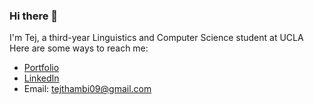 ### Hi there 👋
I'm Tej, a third-year Linguistics and Computer Science student at UCLA
Here are some ways to reach me:
- [Portfolio](https://tejthambi.com/)
- [LinkedIn](https://www.linkedin.com/in/tej-thambi-4839521a9/)
- Email: tejthambi09@gmail.com 

<!--
**tej-thambi/tej-thambi** is a ✨ _special_ ✨ repository because its `README.md` (this file) appears on your GitHub profile.

Here are some ideas to get you started:

- 🔭 I’m currently working on ...
- 🌱 I’m currently learning ...
- 👯 I’m looking to collaborate on ...
- 🤔 I’m looking for help with ...
- 💬 Ask me about ...
- 📫 How to reach me: ...
- 😄 Pronouns: ...
- ⚡ Fun fact: ...
-->
